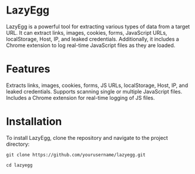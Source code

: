# LazyEgg
LazyEgg is a powerful tool for extracting various types of data from a target URL. It can extract links, images, cookies, forms, JavaScript URLs, localStorage, Host, IP, and leaked credentials. Additionally, it includes a Chrome extension to log real-time JavaScript files as they are loaded.

# Features
Extracts links, images, cookies, forms, JS URLs, localStorage, Host, IP, and leaked credentials.
Supports scanning single or multiple JavaScript files.
Includes a Chrome extension for real-time logging of JS files.

# Installation
To install LazyEgg, clone the repository and navigate to the project directory:

``git clone https://github.com/yourusername/lazyegg.git``

``cd lazyegg``
